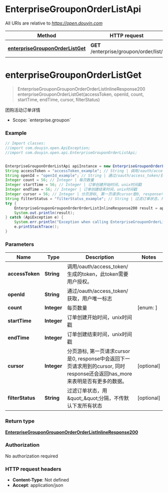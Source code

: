 # EnterpriseGrouponOrderListApi

All URIs are relative to *https://open.douyin.com*

Method | HTTP request | Description
------------- | ------------- | -------------
[**enterpriseGrouponOrderListGet**](EnterpriseGrouponOrderListApi.md#enterpriseGrouponOrderListGet) | **GET** /enterprise/groupon/order/list/ | 团购活动订单详情

<a name="enterpriseGrouponOrderListGet"></a>
# **enterpriseGrouponOrderListGet**
> EnterpriseGrouponGrouponOrderOrderListInlineResponse200 enterpriseGrouponOrderListGet(accessToken, openId, count, startTime, endTime, cursor, filterStatus)

团购活动订单详情

* Scope: &#x60;enterprise.groupon&#x60; 

### Example
```java
// Import classes:
//import com.douyin.open.ApiException;
//import com.douyin.open.api.EnterpriseGrouponOrderListApi;


EnterpriseGrouponOrderListApi apiInstance = new EnterpriseGrouponOrderListApi();
String accessToken = "accessToken_example"; // String | 调用/oauth/access_token/生成的token，此token需要用户授权。
String openId = "openId_example"; // String | 通过/oauth/access_token/获取，用户唯一标志
Integer count = 56; // Integer | 每页数量
Integer startTime = 56; // Integer | 订单创建开始时间，unix时间戳
Integer endTime = 56; // Integer | 订单创建结束时间，unix时间戳
Integer cursor = 56; // Integer | 分页游标, 第一页请求cursor是0, response中会返回下一页请求用到的cursor, 同时response还会返回has_more来表明是否有更多的数据。
String filterStatus = "filterStatus_example"; // String | 过滤订单状态，用\",\"分隔，不传默认下发所有状态
try {
    EnterpriseGrouponGrouponOrderOrderListInlineResponse200 result = apiInstance.enterpriseGrouponOrderListGet(accessToken, openId, count, startTime, endTime, cursor, filterStatus);
    System.out.println(result);
} catch (ApiException e) {
    System.err.println("Exception when calling EnterpriseGrouponOrderListApi#enterpriseGrouponOrderListGet");
    e.printStackTrace();
}
```

### Parameters

Name | Type | Description  | Notes
------------- | ------------- | ------------- | -------------
 **accessToken** | **String**| 调用/oauth/access_token/生成的token，此token需要用户授权。 |
 **openId** | **String**| 通过/oauth/access_token/获取，用户唯一标志 |
 **count** | **Integer**| 每页数量 | [enum: ]
 **startTime** | **Integer**| 订单创建开始时间，unix时间戳 |
 **endTime** | **Integer**| 订单创建结束时间，unix时间戳 |
 **cursor** | **Integer**| 分页游标, 第一页请求cursor是0, response中会返回下一页请求用到的cursor, 同时response还会返回has_more来表明是否有更多的数据。 | [optional]
 **filterStatus** | **String**| 过滤订单状态，用\&quot;,\&quot;分隔，不传默认下发所有状态 | [optional]

### Return type

[**EnterpriseGrouponGrouponOrderOrderListInlineResponse200**](EnterpriseGrouponGrouponOrderOrderListInlineResponse200.md)

### Authorization

No authorization required

### HTTP request headers

 - **Content-Type**: Not defined
 - **Accept**: application/json

